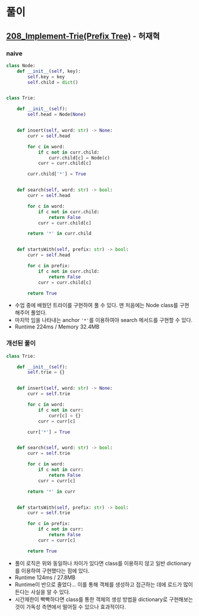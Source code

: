 # 풀이

## [208_Implement-Trie(Prefix Tree)](https://leetcode.com/problems/implement-trie-prefix-tree/) - 허재혁

### naive

```python
class Node:
    def __init__(self, key):
        self.key = key
        self.child = dict()


class Trie:

    def __init__(self):
        self.head = Node(None)


    def insert(self, word: str) -> None:
        curr = self.head

        for c in word:
            if c not in curr.child:
                curr.child[c] = Node(c)
            curr = curr.child[c]

        curr.child['*'] = True


    def search(self, word: str) -> bool:
        curr = self.head

        for c in word:
            if c not in curr.child:
                return False
            curr = curr.child[c]

        return '*' in curr.child


    def startsWith(self, prefix: str) -> bool:
        curr = self.head

        for c in prefix:
            if c not in curr.child:
                return False
            curr = curr.child[c]

        return True
```

- 수업 중에 배웠던 트라이를 구현하여 풀 수 있다. 맨 처음에는 Node class를 구현해주어 풀었다.
- 마지막 임을 나타내는 anchor `'*'`를 이용하여야 search 메서드를 구현할 수 있다.
- Runtime 224ms / Memory 32.4MB

### 개선된 풀이

```python
class Trie:

    def __init__(self):
        self.trie = {}


    def insert(self, word: str) -> None:
        curr = self.trie

        for c in word:
            if c not in curr:
                curr[c] = {}
            curr = curr[c]

        curr['*'] = True


    def search(self, word: str) -> bool:
        curr = self.trie

        for c in word:
            if c not in curr:
                return False
            curr = curr[c]

        return '*' in curr


    def startsWith(self, prefix: str) -> bool:
        curr = self.trie

        for c in prefix:
            if c not in curr:
                return False
            curr = curr[c]

        return True
```

- 풀이 로직은 위와 동일하나 차이가 있다면 class를 이용하지 않고 일반 dictionary를 이용하여 구현했다는 점에 있다.
- Runtime 124ms / 27.8MB
- Runtime이 반으로 줄었다... 이를 통해 객체를 생성하고 접근하는 데에 로드가 많이 든다는 사실을 알 수 있다.
- 시간제한이 빡빡하다면 class를 통한 객체의 생성 방법을 dictionary로 구현해보는 것이 가독성 측면에서 떨어질 수 있으나 효과적이다.
